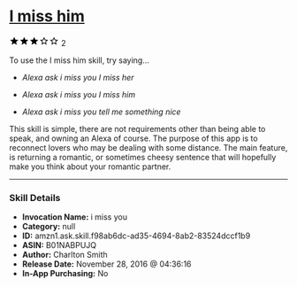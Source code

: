 # [I miss him](http://alexa.amazon.com/#skills/amzn1.ask.skill.f98ab6dc-ad35-4694-8ab2-83524dccf1b9)
![3 stars](../../images/ic_star_black_18dp_1x.png)![3 stars](../../images/ic_star_black_18dp_1x.png)![3 stars](../../images/ic_star_black_18dp_1x.png)![3 stars](../../images/ic_star_border_black_18dp_1x.png)![3 stars](../../images/ic_star_border_black_18dp_1x.png) 2

To use the I miss him skill, try saying...

* *Alexa ask i miss you I miss her*

* *Alexa ask i miss you I miss him*

* *Alexa ask i miss you tell me something nice*

This skill is simple, there are not requirements other than being able to speak, and owning an Alexa of course. The purpose of this app is to reconnect lovers who may be dealing with some distance. The main feature, is returning a romantic, or sometimes cheesy sentence that will hopefully make you think about your romantic partner.

***

### Skill Details

* **Invocation Name:** i miss you
* **Category:** null
* **ID:** amzn1.ask.skill.f98ab6dc-ad35-4694-8ab2-83524dccf1b9
* **ASIN:** B01NABPUJQ
* **Author:** Charlton Smith
* **Release Date:** November 28, 2016 @ 04:36:16
* **In-App Purchasing:** No
